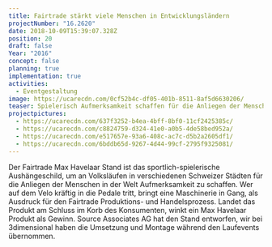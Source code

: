 ```yaml
---
title: Fairtrade stärkt viele Menschen in Entwicklungsländern
projectNumber: "16.2620"
date: 2018-10-09T15:39:07.328Z
position: 20
draft: false
Year: "2016"
concept: false
planning: true
implementation: true
activities:
  - Eventgestaltung
image: https://ucarecdn.com/0cf52b4c-df05-401b-8511-8af5d6630206/
teaser: Spielerisch Aufmerksamkeit schaffen für die Anliegen der Menschen in der Welt
projectpictures:
  - https://ucarecdn.com/637f3252-b4ea-4bff-8bf0-11cf2425385c/
  - https://ucarecdn.com/c8824759-d324-41e0-a0b5-4de58bed952a/
  - https://ucarecdn.com/e517657e-93a6-408c-ac7c-d5b2a2605df1/
  - https://ucarecdn.com/6bddb65d-9267-4d44-99cf-2795f9325081/
---
```

Der Fairtrade Max Havelaar Stand ist das sportlich-spielerische Aushängeschild, um an  Volksläufen in verschiedenen Schweizer Städten für die Anliegen der Menschen in der Welt Aufmerksamkeit zu schaffen. Wer auf dem Velo kräftig in die Pedale tritt, bringt eine Maschinerie in Gang, als Ausdruck für den Fairtrade Produktions- und Handelsprozess. Landet das Produkt am Schluss im Korb des Konsumenten, winkt ein Max Havelaar Produkt als Gewinn. Source Associates AG hat den Stand entworfen, wir bei 3dimensional haben die Umsetzung und Montage während den Laufevents übernommen.
